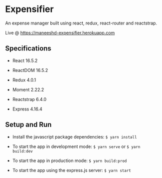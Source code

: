 # Expensifier

An expense manager built using react, redux, react-router and reactstrap.

Live @ https://maneeshd-expensifier.herokuapp.com 

## Specifications

- React 16.5.2

- ReactDOM 16.5.2
  
- Redux 4.0.1

- Moment 2.22.2

- Reactstrap 6.4.0

- Express 4.16.4

## Setup and Run

- Install the javascript package dependencies: `$ yarn install`

- To start the app in development mode: `$ yarn serve` or `$ yarn build:dev`

- To start the app in production mode: `$ yarn build:prod`

- To start the app using the express.js server: `$ yarn start`